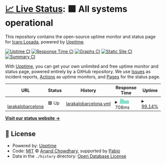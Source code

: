 # [📈 Live Status](https://status.larakalobarcelona.es): <!--live status--> **🟩 All systems operational**

This repository contains the open-source uptime monitor and status page for [Icaro Losada](https://status.larakalobarcelona.es), powered by [Upptime](https://github.com/upptime/upptime).

[![Uptime CI](https://github.com/icarolosada/Uptime/workflows/Uptime%20CI/badge.svg)](https://github.com/icarolosada/Uptime/actions?query=workflow%3A%22Uptime+CI%22)
[![Response Time CI](https://github.com/icarolosada/Uptime/workflows/Response%20Time%20CI/badge.svg)](https://github.com/icarolosada/Uptime/actions?query=workflow%3A%22Response+Time+CI%22)
[![Graphs CI](https://github.com/icarolosada/Uptime/workflows/Graphs%20CI/badge.svg)](https://github.com/icarolosada/Uptime/actions?query=workflow%3A%22Graphs+CI%22)
[![Static Site CI](https://github.com/icarolosada/Uptime/workflows/Static%20Site%20CI/badge.svg)](https://github.com/icarolosada/Uptime/actions?query=workflow%3A%22Static+Site+CI%22)
[![Summary CI](https://github.com/icarolosada/Uptime/workflows/Summary%20CI/badge.svg)](https://github.com/icarolosada/Uptime/actions?query=workflow%3A%22Summary+CI%22)

With [Upptime](https://upptime.js.org), you can get your own unlimited and free uptime monitor and status page, powered entirely by a GitHub repository. We use [Issues](https://github.com/icarolosada/Uptime/issues) as incident reports, [Actions](https://github.com/icarolosada/Uptime/actions) as uptime monitors, and [Pages](https://status.larakalobarcelona.es) for the status page.

<!--start: status pages-->
<!-- This summary is generated by Upptime (https://github.com/upptime/upptime) -->
<!-- Do not edit this manually, your changes will be overwritten -->
<!-- prettier-ignore -->
| URL | Status | History | Response Time | Uptime |
| --- | ------ | ------- | ------------- | ------ |
| <img alt="" src="https://icons.duckduckgo.com/ip3/larakalobarcelona.es.ico" height="13"> [larakalobarcelona](https://larakalobarcelona.es/) | 🟩 Up | [larakalobarcelona.yml](https://github.com/icarolosada/Uptime/commits/HEAD/history/larakalobarcelona.yml) | <details><summary><img alt="Response time graph" src="./graphs/larakalobarcelona/response-time-week.png" height="20"> 708ms</summary><br><a href="https://status.larakalobarcelona.es/history/larakalobarcelona"><img alt="Response time 806" src="https://img.shields.io/endpoint?url=https%3A%2F%2Fraw.githubusercontent.com%2Ficarolosada%2FUptime%2FHEAD%2Fapi%2Flarakalobarcelona%2Fresponse-time.json"></a><br><a href="https://status.larakalobarcelona.es/history/larakalobarcelona"><img alt="24-hour response time 781" src="https://img.shields.io/endpoint?url=https%3A%2F%2Fraw.githubusercontent.com%2Ficarolosada%2FUptime%2FHEAD%2Fapi%2Flarakalobarcelona%2Fresponse-time-day.json"></a><br><a href="https://status.larakalobarcelona.es/history/larakalobarcelona"><img alt="7-day response time 708" src="https://img.shields.io/endpoint?url=https%3A%2F%2Fraw.githubusercontent.com%2Ficarolosada%2FUptime%2FHEAD%2Fapi%2Flarakalobarcelona%2Fresponse-time-week.json"></a><br><a href="https://status.larakalobarcelona.es/history/larakalobarcelona"><img alt="30-day response time 817" src="https://img.shields.io/endpoint?url=https%3A%2F%2Fraw.githubusercontent.com%2Ficarolosada%2FUptime%2FHEAD%2Fapi%2Flarakalobarcelona%2Fresponse-time-month.json"></a><br><a href="https://status.larakalobarcelona.es/history/larakalobarcelona"><img alt="1-year response time 806" src="https://img.shields.io/endpoint?url=https%3A%2F%2Fraw.githubusercontent.com%2Ficarolosada%2FUptime%2FHEAD%2Fapi%2Flarakalobarcelona%2Fresponse-time-year.json"></a></details> | <details><summary><a href="https://status.larakalobarcelona.es/history/larakalobarcelona">99.14%</a></summary><a href="https://status.larakalobarcelona.es/history/larakalobarcelona"><img alt="All-time uptime 99.35%" src="https://img.shields.io/endpoint?url=https%3A%2F%2Fraw.githubusercontent.com%2Ficarolosada%2FUptime%2FHEAD%2Fapi%2Flarakalobarcelona%2Fuptime.json"></a><br><a href="https://status.larakalobarcelona.es/history/larakalobarcelona"><img alt="24-hour uptime 96.23%" src="https://img.shields.io/endpoint?url=https%3A%2F%2Fraw.githubusercontent.com%2Ficarolosada%2FUptime%2FHEAD%2Fapi%2Flarakalobarcelona%2Fuptime-day.json"></a><br><a href="https://status.larakalobarcelona.es/history/larakalobarcelona"><img alt="7-day uptime 99.14%" src="https://img.shields.io/endpoint?url=https%3A%2F%2Fraw.githubusercontent.com%2Ficarolosada%2FUptime%2FHEAD%2Fapi%2Flarakalobarcelona%2Fuptime-week.json"></a><br><a href="https://status.larakalobarcelona.es/history/larakalobarcelona"><img alt="30-day uptime 99.33%" src="https://img.shields.io/endpoint?url=https%3A%2F%2Fraw.githubusercontent.com%2Ficarolosada%2FUptime%2FHEAD%2Fapi%2Flarakalobarcelona%2Fuptime-month.json"></a><br><a href="https://status.larakalobarcelona.es/history/larakalobarcelona"><img alt="1-year uptime 99.35%" src="https://img.shields.io/endpoint?url=https%3A%2F%2Fraw.githubusercontent.com%2Ficarolosada%2FUptime%2FHEAD%2Fapi%2Flarakalobarcelona%2Fuptime-year.json"></a></details>

<!--end: status pages-->

[**Visit our status website →**](https://status.larakalobarcelona.es)

## 📄 License

- Powered by: [Upptime](https://github.com/upptime/upptime)
- Code: [MIT](./LICENSE) © [Anand Chowdhary](https://anandchowdhary.com), supported by [Pabio](https://pabio.com)
- Data in the `./history` directory: [Open Database License](https://opendatacommons.org/licenses/odbl/1-0/)
